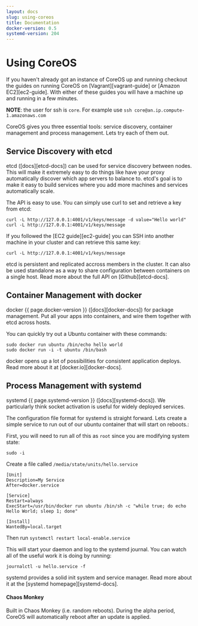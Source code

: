 ```yaml
---
layout: docs
slug: using-coreos
title: Documentation
docker-version: 0.5
systemd-version: 204
---
```


# Using CoreOS

If you haven't already got an instance of CoreOS up and running checkout the guides on running CoreOS on [Vagrant][vagrant-guide] or [Amazon EC2][ec2-guide]. With either of these guides you will have a machine up and running in a few minutes.

**NOTE**: the user for ssh is `core`. For example use `ssh core@an.ip.compute-1.amazonaws.com`

CoreOS gives you three essential tools: service discovery, container management and process management. Lets try each of them out.

## Service Discovery with etcd

etcd ([docs][etcd-docs]) can be used for service discovery between nodes. This will make it extremely easy to do things like have your proxy automatically discover which app servers to balance to. etcd's goal is to make it easy to build services where you add more machines and services automatically scale.

The API is easy to use. You can simply use curl to set and retrieve a key from etcd:

```
curl -L http://127.0.0.1:4001/v1/keys/message -d value="Hello world"
curl -L http://127.0.0.1:4001/v1/keys/message
```

If you followed the [EC2 guide][ec2-guide] you can SSH into another machine in your cluster and can retrieve this same key:

```
curl -L http://127.0.0.1:4001/v1/keys/message
```

etcd is persistent and replicated accross members in the cluster. It can also be used standalone as a way to share configuration between containers on a single host. Read more about the full API on [Github][etcd-docs].

## Container Management with docker

docker {{ page.docker-version }} ([docs][docker-docs]) for package management. Put all your apps into containers, and wire them together with etcd across hosts.

You can quickly try out a Ubuntu container with these commands:

```
sudo docker run ubuntu /bin/echo hello world
sudo docker run -i -t ubuntu /bin/bash
```

docker opens up a lot of possibilities for consistent application deploys. Read more about it at [docker.io][docker-docs].

## Process Management with systemd

systemd {{ page.systemd-version }} ([docs][systemd-docs]). We particularly think socket activation is useful for widely deployed services.

The configuration file format for systemd is straight forward. Lets create a simple service to run out of our ubuntu container that will start on reboots.:

First, you will need to run all of this as `root` since you are modifying system state:

```
sudo -i
```

Create a file called `/media/state/units/hello.service`

```
[Unit]
Description=My Service
After=docker.service

[Service]
Restart=always
ExecStart=/usr/bin/docker run ubuntu /bin/sh -c "while true; do echo Hello World; sleep 1; done"

[Install]
WantedBy=local.target
```

Then run `systemctl restart local-enable.service`

This will start your daemon and log to the systemd journal. You can
watch all of the useful work it is doing by running:

```
journalctl -u hello.service -f
```

systemd provides a solid init system and service manager. Read more about it at the [systemd homepage][systemd-docs].

#### Chaos Monkey

Built in Chaos Monkey (i.e. random reboots). During the alpha period, CoreOS will automatically reboot after an update is applied.
